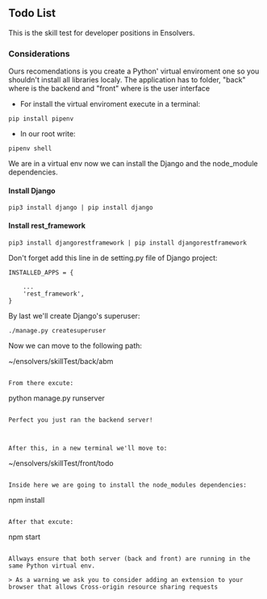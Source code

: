## Todo List

This is the skill test for developer positions in Ensolvers.

### Considerations

Ours recomendations is you create a Python' virtual enviroment one so you shouldn't install all libraries localy. The application has to folder, "back" where is the backend and "front" where is the user interface

- For install the virtual enviroment execute in a terminal:

```
pip install pipenv
```

- In our root write:

```
pipenv shell
```

We are in a virtual env now we can install the Django and the node_module dependencies.

#### Install Django

```
pip3 install django | pip install django
```

#### Install rest_framework

```
pip3 install djangorestframework | pip install djangorestframework
```


Don't forget add this line in de setting.py file of Django project:

```
INSTALLED_APPS = {

    ...
    'rest_framework',
}
```

By last we'll create Django's superuser:

```
./manage.py createsuperuser
```


Now we can move to the following path:


~/ensolvers/skillTest/back/abm

```

From there excute:

```
python manage.py runserver
```

Perfect you just ran the backend server!



After this, in a new terminal we'll move to:

```
~/ensolvers/skillTest/front/todo
```

Inside here we are going to install the node_modules dependencies:

```
npm install
```

After that excute:

```
npm start
```

Allways ensure that both server (back and front) are running in the same Python virtual env.

> As a warning we ask you to consider adding an extension to your browser that allows Cross-origin resource sharing requests
